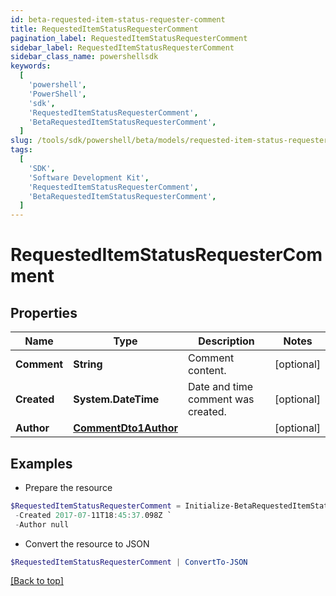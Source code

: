 ```yaml
---
id: beta-requested-item-status-requester-comment
title: RequestedItemStatusRequesterComment
pagination_label: RequestedItemStatusRequesterComment
sidebar_label: RequestedItemStatusRequesterComment
sidebar_class_name: powershellsdk
keywords:
  [
    'powershell',
    'PowerShell',
    'sdk',
    'RequestedItemStatusRequesterComment',
    'BetaRequestedItemStatusRequesterComment',
  ]
slug: /tools/sdk/powershell/beta/models/requested-item-status-requester-comment
tags:
  [
    'SDK',
    'Software Development Kit',
    'RequestedItemStatusRequesterComment',
    'BetaRequestedItemStatusRequesterComment',
  ]
---
```


# RequestedItemStatusRequesterComment

## Properties

| Name | Type | Description | Notes |
| --- | --- | --- | --- |
| **Comment** | **String** | Comment content. | [optional] |
| **Created** | **System.DateTime** | Date and time comment was created. | [optional] |
| **Author** | [**CommentDto1Author**](comment-dto1-author) |  | [optional] |

## Examples

- Prepare the resource

```powershell
$RequestedItemStatusRequesterComment = Initialize-BetaRequestedItemStatusRequesterComment  -Comment This is a comment. `
 -Created 2017-07-11T18:45:37.098Z `
 -Author null
```

- Convert the resource to JSON

```powershell
$RequestedItemStatusRequesterComment | ConvertTo-JSON
```

[[Back to top]](#)
